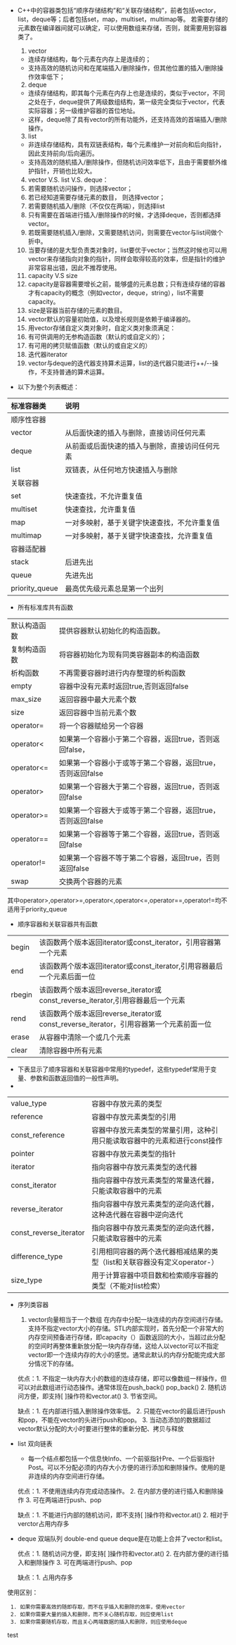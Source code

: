 * C++中的容器类包括“顺序存储结构”和“关联存储结构”，前者包括vector，list，deque等；后者包括set，map，multiset，multimap等。
若需要存储的元素数在编译器间就可以确定，可以使用数组来存储，否则，就需要用到容器类了。
  1. vector
    * 连续存储结构，每个元素在内存上是连续的；
    * 支持高效的随机访问和在尾端插入/删除操作，但其他位置的插入/删除操作效率低下；
  2. deque
    * 连续存储结构，即其每个元素在内存上也是连续的，类似于vector，不同之处在于，deque提供了两级数组结构，第一级完全类似于vector，代表实际容器；另一级维护容器的首位地址。
    * 这样，deque除了具有vector的所有功能外，还支持高效的首端插入/删除操作。
  3. list
    * 非连续存储结构，具有双链表结构，每个元素维护一对前向和后向指针，因此支持前向/后向遍历。
    * 支持高效的随机插入/删除操作，但随机访问效率低下，且由于需要额外维护指针，开销也比较大。
  4. vector V.S. list V.S. deque：
    1. 若需要随机访问操作，则选择vector；
    2. 若已经知道需要存储元素的数目， 则选择vector；
    3. 若需要随机插入/删除（不仅仅在两端），则选择list
    4. 只有需要在首端进行插入/删除操作的时候，才选择deque，否则都选择vector。
    5. 若既需要随机插入/删除，又需要随机访问，则需要在vector与list间做个折中。
    6. 当要存储的是大型负责类对象时，list要优于vector；当然这时候也可以用vector来存储指向对象的指针，同样会取得较高的效率，但是指针的维护非常容易出错，因此不推荐使用。
  5. capacity V.S size
    1. capacity是容器需要增长之前，能够盛的元素总数；只有连续存储的容器才有capacity的概念（例如vector，deque，string），list不需要capacity。
    2. size是容器当前存储的元素的数目。
    3. vector默认的容量初始值，以及增长规则是依赖于编译器的。
  6. 用vector存储自定义类对象时，自定义类对象须满足：
    1. 有可供调用的无参构造函数（默认的或自定义的）；
    2. 有可用的拷贝赋值函数（默认的或自定义的）
  7. 迭代器iterator
    1. vector与deque的迭代器支持算术运算，list的迭代器只能进行++/--操作，不支持普通的算术运算。

* 以下为整个列表概述：

|标准容器类|说明|
|:-|:-|
|顺序性容器|
|vector|从后面快速的插入与删除，直接访问任何元素|
|deque|从前面或后面快速的插入与删除，直接访问任何元素|
|list|双链表，从任何地方快速插入与删除|
|关联容器|
|set|快速查找，不允许重复值|
|multiset|快速查找，允许重复值|
|map|一对多映射，基于关键字快速查找，不允许重复值|
|multimap|一对多映射，基于关键字快速查找，允许重复值
|容器适配器|
|stack|后进先出|
|queue|先进先出|
|priority_queue|最高优先级元素总是第一个出列|

* 所有标准库共有函数

|||
|:-|:-|
|默认构造函数|提供容器默认初始化的构造函数。|
|复制构造函数|将容器初始化为现有同类容器副本的构造函数|
|析构函数|不再需要容器时进行内存整理的析构函数|
|empty|容器中没有元素时返回true,否则返回false|
|max_size|返回容器中最大元素个数|
|size|返回容器中当前元素个数|
|operator=|将一个容器赋给另一个容器|
|operator<|如果第一个容器小于第二个容器，返回true，否则返回false，|
|operator<=|如果第一个容器小于或等于第二个容器，返回true，否则返回false|
|operator>|如果第一个容器大于第二个容器，返回true，否则返回false|
|operator>=|如果第一个容器大于或等于第二个容器，返回true，否则返回false|
|operator==|如果第一个容器等于第二个容器，返回true，否则返回false|
|operator!=|如果第一个容器不等于第二个容器，返回true，否则返回false|
|swap|交换两个容器的元素|

其中operator>,operator>=,operator<,operator<=,operator==,operator!=均不适用于priority_queue

* 顺序容器和关联容器共有函数

|||
|:-|:-|
|begin|该函数两个版本返回iterator或const_iterator，引用容器第一个元素|
|end|该函数两个版本返回iterator或const_iterator,引用容器最后一个元素后面一位|
|rbegin|该函数两个版本返回reverse_iterator或const_reverse_iterator,引用容器最后一个元素|
|rend|该函数两个版本返回reverse_iterator或const_reverse_iterator，引用容器第一个元素前面一位|
|erase|从容器中清除一个或几个元素|
|clear|清除容器中所有元素|

* 下表显示了顺序容器和关联容器中常用的typedef，这些typedef常用于变量、参数和函数返回值的一般性声明。
* 
|||
|:-|:-|
|value_type|容器中存放元素的类型|
|reference|容器中存放元素类型的引用|
|const_reference|容器中存放元素类型的常量引用，这种引用只能读取容器中的元素和进行const操作|
|pointer|容器中存放元素类型的指针|
|iterator|指向容器中存放元素类型的迭代器|
|const_iterator|指向容器中存放元素类型的常量迭代器，只能读取容器中的元素|
|reverse_iterator|指向容器中存放元素类型的逆向迭代器，这种迭代器在容器中逆向迭代|
|const_reverse_iterator|指向容器中存放元素类型的逆向迭代器，只能读取容器中的元素|
|difference_type|引用相同容器的两个迭代器相减结果的类型（list和关联容器没有定义operator-）|
|size_type|用于计算容器中项目数和检索顺序容器的类型（不能对list检索）|

 

* 序列类容器
	1. vector向量相当于一个数组
	在内存中分配一块连续的内存空间进行存储。支持不指定vector大小的存储。STL内部实现时，首先分配一个非常大的内存空间预备进行存储，即capacity（）函数返回的大小，当超过此分配的空间时再整体重新放分配一块内存存储，这给人以vector可以不指定vector即一个连续内存的大小的感觉。通常此默认的内存分配能完成大部分情况下的存储。

   优点：1. 不指定一块内存大小的数组的连续存储，即可以像数组一样操作，但可以对此数组进行动态操作。通常体现在push_back() pop_back()
   	2. 随机访问方便，即支持[ ]操作符和vector.at()
   	3. 节省空间。

   缺点：1. 在内部进行插入删除操作效率低。
   	2. 只能在vector的最后进行push和pop，不能在vector的头进行push和pop。
   	3. 当动态添加的数据超过vector默认分配的大小时要进行整体的重新分配、拷贝与释放

* list 双向链表
	* 每一个结点都包括一个信息快Info、一个前驱指针Pre、一个后驱指针Post。可以不分配必须的内存大小方便的进行添加和删除操作。使用的是非连续的内存空间进行存储。

   优点：1. 不使用连续内存完成动态操作。
   	2. 在内部方便的进行插入和删除操作
   	3. 可在两端进行push、pop

   缺点：1. 不能进行内部的随机访问，即不支持[ ]操作符和vector.at()
	2. 相对于verctor占用内存多

* deque 双端队列 double-end queue
	deque是在功能上合并了vector和list。

   优点：1. 随机访问方便，即支持[ ]操作符和vector.at()
	2. 在内部方便的进行插入和删除操作
	3. 可在两端进行push、pop

   缺点：1. 占用内存多

使用区别：

     1. 如果你需要高效的随即存取，而不在乎插入和删除的效率，使用vector
     2. 如果你需要大量的插入和删除，而不关心随机存取，则应使用list
     3. 如果你需要随机存取，而且关心两端数据的插入和删除，则应使用deque

test
